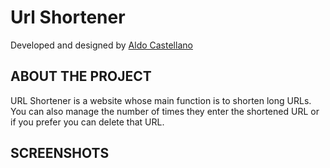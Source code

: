 # Url Shortener
Developed and designed by [Aldo Castellano](https://www.linkedin.com/in/aldo-castellano/ "Aldo Castellano")

## ABOUT THE PROJECT

URL Shortener is a website whose main function is to shorten long URLs. You can also manage the number of times they enter the shortened URL or if you prefer you can delete that URL.

## SCREENSHOTS

